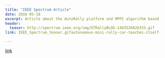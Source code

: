 ```yaml
---
title: "IEEE Spectrum Article"
date: 2016-05-18
excerpt: Article about the AutoRally platform and MPPI algorithm based on the ICRA 2016 results  
header:
  teaser: http://spectrum.ieee.org/img/GTRallyBLOG-1463526826333.gif
link: IEEE_Spectrum_teaser.gifautonomous-mini-rally-car-teaches-itself-to-powerslide?

---
```


[link](#)
